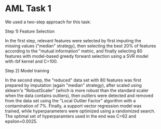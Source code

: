 # AML Task 1

We used a two-step approach for this task:

Step 1) Feature Selection

In the first step, relevant features were selected by first imputing the missing values ("median" strategy), then selecting the best 20% of features according to the "mutual information" metric, and finally selecting 80 features with model-based greedy forward selection using a SVR model with rbf kernel and C=100.

Step 2) Model training

In the second step, the "reduced" data set with 80 features was first prepared by imputation (again "median" strategy), after scaled using sklearn's "RobustScaler" (which is more robust than the standard scaler when the data contains outliers), then outliers were detected and removed from the data set using the "Local Outlier Factor" algorithm with a contamination of 7%. Finally, a support vector regression model was trained, while hyperparameters were optimized using a randomized search. The optimal set of hyperparamters used in the end was C=62 and epsilon=0.0025.

